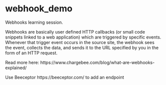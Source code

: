 # webhook_demo
<p>Webhooks learning session.</p>
<p> Webhooks are basically user defined HTTP callbacks (or small code snippets linked to a web application) which are triggered by specific events. Whenever that trigger event occurs in the source site, the webhook sees the event, collects the data, and sends it to the URL specified by you in the form of an HTTP request. </p>
<p>Read more here: https://www.chargebee.com/blog/what-are-webhooks-explained/</p>
<p>Use Beeceptor https://beeceptor.com/ to add an endpoint</p>
